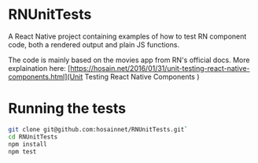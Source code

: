 # RNUnitTests

A React Native project containing examples of how to test RN component code, both a rendered output and plain JS functions.

The code is mainly based on the movies app from RN's official docs. More explaination here: [https://hosain.net/2016/01/31/unit-testing-react-native-components.html](Unit Testing React Native Components
)

# Running the tests

```bash
git clone git@github.com:hosainnet/RNUnitTests.git`
cd RNUnitTests
npm install
npm test
```
